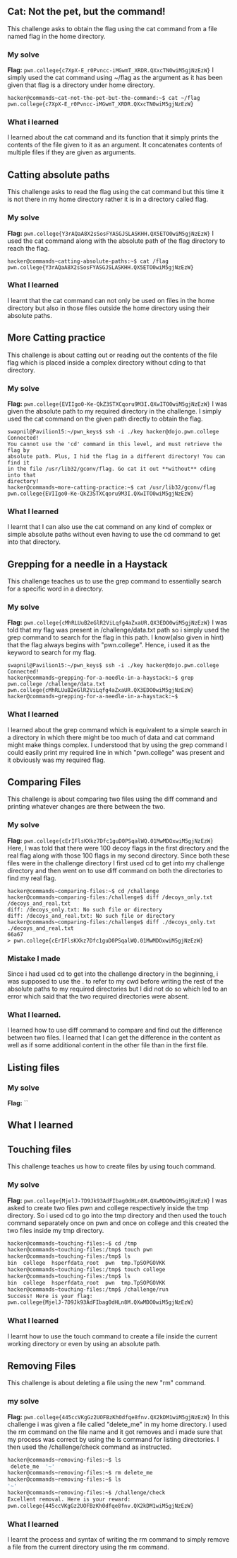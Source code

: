 ## Cat: Not the pet, but the command!
This challenge asks to obtain the flag using the cat command from a file named flag in the home directory.
### My solve
**Flag:** `pwn.college{c7XpX-E_r0Pvncc-iMGwmT_XRDR.QXxcTN0wiM5gjNzEzW}`
I simply used the cat command using ~/flag as the argument as it has been given that flag is a directory under home directory.

```
hacker@commands~cat-not-the-pet-but-the-command:~$ cat ~/flag
pwn.college{c7XpX-E_r0Pvncc-iMGwmT_XRDR.QXxcTN0wiM5gjNzEzW}
```
### What i learned
I learned about the cat command and its function that it simply prints the contents of the file given to it as an argument. It concatenates contents of multiple files if they are given as arguments.

## Catting absolute paths
This challenge asks to read the flag using the cat command but this time it is not there in my home directory rather it is in a directory called flag.

### My solve
**Flag:** `pwn.college{Y3rAQaA8X2sSosFYASGJSLASKHH.QX5ETO0wiM5gjNzEzW}`
I used the cat command along with the absolute path of the flag directory to reach the flag.
```
hacker@commands~catting-absolute-paths:~$ cat /flag
pwn.college{Y3rAQaA8X2sSosFYASGJSLASKHH.QX5ETO0wiM5gjNzEzW}
```
### What I learned
I learnt that the cat command can not only be used on files in the home directory but also in those files outside the home directory using their absolute paths.

## More Catting practice
This challenge is about catting out or reading out the contents of the file flag which is placed inside a complex directory without cding to that directory.

### My solve
**Flag:** `pwn.college{EVIIgo0-Ke-QkZ3STXCqoru9M3I.QXwITO0wiM5gjNzEzW}`
I was given the absolute path to my required directory in the challenge. I simply used the cat command on the given path directly to obtain the flag.
```
swapnil@Pavilion15:~/pwn_keys$ ssh -i ./key hacker@dojo.pwn.college
Connected!
You cannot use the 'cd' command in this level, and must retrieve the flag by
absolute path. Plus, I hid the flag in a different directory! You can find it
in the file /usr/lib32/gconv/flag. Go cat it out **without** cding into that
directory!
hacker@commands~more-catting-practice:~$ cat /usr/lib32/gconv/flag
pwn.college{EVIIgo0-Ke-QkZ3STXCqoru9M3I.QXwITO0wiM5gjNzEzW}
```
### What I learned
I learnt that I can also use the cat command on any kind of complex or simple absolute paths without even having to use the cd command to get into that directory.

## Grepping for a needle in a Haystack
This challenge teaches us to use the grep command to essentially search for a specific word in a directory.
### My solve
**Flag:** `pwn.college{cMhRLUuB2eGlR2ViLqfg4aZxaUR.QX3EDO0wiM5gjNzEzW}`
I was told that my flag was present in /challenge/data.txt path so i simply used the grep command to search for the flag in this path. I know(also given in hint)
that the flag always begins with "pwn.college". Hence, i used it as the keyword to search for my flag.
```
swapnil@Pavilion15:~/pwn_keys$ ssh -i ./key hacker@dojo.pwn.college
Connected!
hacker@commands~grepping-for-a-needle-in-a-haystack:~$ grep pwn.college /challenge/data.txt
pwn.college{cMhRLUuB2eGlR2ViLqfg4aZxaUR.QX3EDO0wiM5gjNzEzW}
hacker@commands~grepping-for-a-needle-in-a-haystack:~$
```
### What I learned
I learned about the grep command which is equivalent to a simple search in a directory in which there might be too much of data and cat command might make things complex. I understood that by using the grep command I could easily print my required line in which "pwn.college" was present and it obviously was my required flag.

## Comparing Files
This challenge is about comparing two files using the diff command and printing whatever changes are there between the two.

### My solve
**Flag:** `pwn.college{cErIFlsKXkz7Dfc1guD0PSqalWQ.01MwMDOxwiM5gjNzEzW}`
Here, I was told that there were 100 decoy flags in the first directory and the real flag along with those 100 flags in my second directory. Since both these files were in the challenge directory I first used cd to get into my challenge directory and then went on to use diff command on both the directories to find my real flag. 
```
hacker@commands~comparing-files:~$ cd /challenge
hacker@commands~comparing-files:/challenge$ diff /decoys_only.txt /decoys_and_real.txt
diff: /decoys_only.txt: No such file or directory
diff: /decoys_and_real.txt: No such file or directory
hacker@commands~comparing-files:/challenge$ diff ./decoys_only.txt ./decoys_and_real.txt
66a67
> pwn.college{cErIFlsKXkz7Dfc1guD0PSqalWQ.01MwMDOxwiM5gjNzEzW}
```

### Mistake I made
Since i had used cd to get into the challenge directory in the beginning, i was supposed to use the . to refer to my cwd before writing the rest of the absolute paths to my required directories but I did not do so which led to an error which said that the two required directories were absent.

### What I learned.
I learned how to use diff command to compare and find out the difference between two files. I learned that I can get the difference in the content as well as if some additional content in the other file than in the first file.

## Listing files 

### My solve

**Flag:** ``

## What I learned

## Touching files
This challenge teaches us how to create files by using touch command.

### My solve
**Flag:** `pwn.college{MjelJ-7D9Jk93AdFIbag0dHLn8M.QXwMDO0wiM5gjNzEzW}`
I was asked to create two files pwn and college respectively inside the tmp directory. So i used cd to go into the tmp directory and then used the touch command separately once on pwn and once on college and this created the two files inside my tmp directory.
```bash
hacker@commands~touching-files:~$ cd /tmp
hacker@commands~touching-files:/tmp$ touch pwn
hacker@commands~touching-files:/tmp$ ls
bin  college  hsperfdata_root  pwn  tmp.TpSOPGOVKK
hacker@commands~touching-files:/tmp$ touch college
hacker@commands~touching-files:/tmp$ ls
bin  college  hsperfdata_root  pwn  tmp.TpSOPGOVKK
hacker@commands~touching-files:/tmp$ /challenge/run
Success! Here is your flag:
pwn.college{MjelJ-7D9Jk93AdFIbag0dHLn8M.QXwMDO0wiM5gjNzEzW}
```

### What I learned
I learnt how to use the touch command to create a file inside the current working directory or even by using an absolute path.

## Removing Files
This challenge is about deleting a file using the new "rm" command.

### my solve
**Flag:** `pwn.college{445ccVKgGz2UOFBzKh0dfqe8fnv.QX2kDM1wiM5gjNzEzW}`
In this challenge i was given a file called "delete_me" in my home directory. I used the rm command on the file name and it got removes and i made sure that my process was correct by using the ls command for listing directories. I then used the /challenge/check command as instructed.
```bash
hacker@commands~removing-files:~$ ls
 delete_me  '~'
hacker@commands~removing-files:~$ rm delete_me
hacker@commands~removing-files:~$ ls
'~'
hacker@commands~removing-files:~$ /challenge/check
Excellent removal. Here is your reward:
pwn.college{445ccVKgGz2UOFBzKh0dfqe8fnv.QX2kDM1wiM5gjNzEzW}
```
### What I learned
I learnt the process and syntax of writing the rm command to simply remove a file from the current directory using the rm command.

## 









